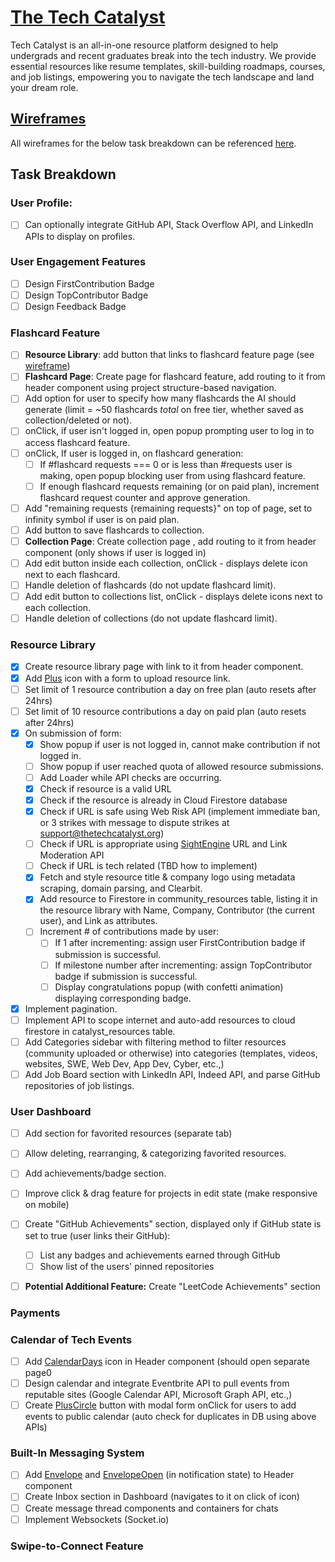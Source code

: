 # [The Tech Catalyst](https://www.thetechcatalyst.org/)
Tech Catalyst is an all-in-one resource platform designed to help undergrads and recent graduates break 
into the tech industry. We provide essential resources like resume templates, skill-building roadmaps, 
courses, and job listings, empowering you to navigate the tech landscape and land your dream role.

## [Wireframes](https://motiff.com/file/y4k6ssqksKGS0KbrOJI1w4L?nodeId=0%3A1&type=design "The Tech Catalyst - Wire Frames")
All wireframes for the below task breakdown can be referenced [here](https://motiff.com/file/y4k6ssqksKGS0KbrOJI1w4L?nodeId=0%3A1&type=design "The Tech Catalyst - Wire Frames").

## Task Breakdown
### User Profile:
- [ ] Can optionally integrate GitHub API, Stack Overflow API, and LinkedIn APIs to display on profiles.

### User Engagement Features
- [ ] Design FirstContribution Badge
- [ ] Design TopContributor Badge
- [ ] Design Feedback Badge

### Flashcard Feature
- [ ] **Resource Library**: add button that links to flashcard feature page (see [wireframe](https://motiff.com/file/y4k6ssqksKGS0KbrOJI1w4L?nodeId=0%3A1&type=design "The Tech Catalyst - Wire Frames"))
- [ ] **Flashcard Page**: Create page for flashcard feature, add routing to it from header component using project structure-based navigation.
- [ ] Add option for user to specify how many flashcards the AI should generate (limit = ~50 flashcards _total_ on free tier, whether saved as collection/deleted or not).
- [ ] onClick, if user isn't logged in, open popup prompting user to log in to access flashcard feature.
- [ ] onClick, If user is logged in, on flashcard generation:
     - [ ] If #flashcard requests === 0 or is less than #requests user is making, open popup blocking user from using flashcard feature.
     - [ ] If enough flashcard requests remaining (or on paid plan), increment flashcard request counter and approve generation.
- [ ] Add "remaining requests {remaining requests}" on top of page, set to infinity symbol if user is on paid plan.
- [ ] Add button to save flashcards to collection.
- [ ] **Collection Page**: Create collection page , add routing to it from header component (only shows if user is logged in)
- [ ] Add edit button inside each collection, onClick - displays delete icon next to each flashcard.
- [ ] Handle deletion of flashcards (do not update flashcard limit).
- [ ] Add edit button to collections list, onClick - displays delete icons next to each collection.
- [ ] Handle deletion of collections (do not update flashcard limit).

### Resource Library
- [x] Create resource library page with link to it from header component.
- [x] Add [Plus](https://heroicons.com/) icon with a form to upload resource link.
- [ ] Set limit of 1 resource contribution a day on free plan (auto resets after 24hrs)
- [ ] Set limit of 10 resource contributions a day on paid plan (auto resets after 24hrs)
- [x] On submission of form:
    - [x] Show popup if user is not logged in, cannot make contribution if not logged in.
    - [ ] Show popup if user reached quota of allowed resource submissions.
    - [ ] Add Loader while API checks are occurring.
    - [x] Check if resource is a valid URL
    - [x] Check if the resource is already in Cloud Firestore database
    - [x] Check if URL is safe using Web Risk API (implement immediate ban, or 3 strikes with message to dispute strikes at support@thetechcatalyst.org)
    - [ ] Check if URL is appropriate using [SightEngine](https://sightengine.com/docs/url-link-moderation) URL and Link Moderation API
    - [ ] Check if URL is tech related (TBD how to implement)
    - [x] Fetch and style resource title & company logo using metadata scraping, domain parsing, and Clearbit.
    - [x] Add resource to Firestore in community_resources table, listing it in the resource library with Name, Company, Contributor (the current user), and Link as attributes.
    - [ ] Increment # of contributions made by user:
        - [ ] If 1 after incrementing: assign user FirstContribution badge if submission is successful.
        - [ ] If milestone number after incrementing: assign TopContributor badge if submission is successful.
        - [ ]  Display congratulations popup (with confetti animation) displaying corresponding badge.
- [x] Implement pagination.
- [ ] Implement API to scope internet and auto-add resources to cloud firestore in catalyst_resources table.
- [ ] Add Categories sidebar with filtering method to filter resources (community uploaded or otherwise) into categories (templates, videos, websites, SWE, Web Dev, App Dev, Cyber, etc.,)
- [ ] Add Job Board section with LinkedIn API, Indeed API, and parse GitHub repositories of job listings.

### User Dashboard
- [ ] Add section for favorited resources (separate tab)
- [ ] Allow deleting, rearranging, & categorizing favorited resources.
- [ ] Add achievements/badge section.
- [ ] Improve click & drag feature for projects in edit state (make responsive on mobile)
- [ ] Create "GitHub Achievements" section, displayed only if GitHub state is set to true (user links their GitHub):
     - [ ] List any badges and achievements earned through GitHub
     - [ ] Show list of the users' pinned repositories
- [ ] **Potential Additional Feature:** Create "LeetCode Achievements" section


### Payments

### Calendar of Tech Events
- [ ] Add [CalendarDays](https://heroicons.com/) icon in Header component (should open separate page0
- [ ] Design calendar and integrate Eventbrite API to pull events from reputable sites (Google Calendar API, Microsoft Graph API, etc.,)
- [ ] Create [PlusCircle](https://heroicons.com/) button with modal form onClick for users to add events to public calendar (auto check for duplicates in DB using above APIs)

### Built-In Messaging System
- [ ] Add [Envelope](https://heroicons.com/) and [EnvelopeOpen](https://heroicons.com/) (in notification state) to Header component
- [ ] Create Inbox section in Dashboard (navigates to it on click of icon)
- [ ] Create message thread components and containers for chats
- [ ] Implement Websockets (Socket.io)

### Swipe-to-Connect Feature
